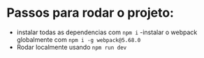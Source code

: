 # Passos para rodar o projeto:

- instalar todas as dependencias com `npm i`
-instalar o webpack globalmente com `npm i -g webpack@5.68.0`
- Rodar localmente usando `npm run dev`